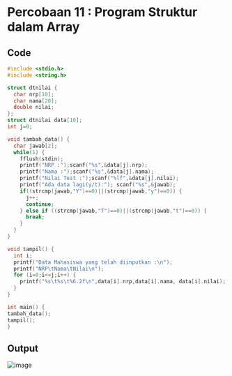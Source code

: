 # Percobaan 11 : Program Struktur dalam Array

## Code
``` c
#include <stdio.h>
#include <string.h>

struct dtnilai {
  char nrp[10];
  char nama[20];
  double nilai;
};
struct dtnilai data[10];
int j=0;

void tambah_data() {
  char jawab[2];
  while(1) {
    fflush(stdin);
    printf("NRP :");scanf("%s",&data[j].nrp);
    printf("Nama :");scanf("%s",&data[j].nama);
    printf("Nilai Test :");scanf("%lf",&data[j].nilai);
    printf("Ada data lagi(y/t):"); scanf("%s",&jawab);
    if((strcmp(jawab,"Y")==0)||(strcmp(jawab,"y")==0)) {
      j++;
      continue;
    } else if ((strcmp(jawab,"T")==0)||(strcmp(jawab,"t")==0)) {
      break;
    }
  }
}

void tampil() {
  int i;
  printf("Data Mahasiswa yang telah diinputkan :\n");
  printf("NRP\tNama\tNilai\n");
  for (i=0;i<=j;i++) {
    printf("%s\t%s\t%6.2f\n",data[i].nrp,data[i].nama, data[i].nilai);
  }
}

int main() {
tambah_data();
tampil();
}
```

## Output
![image](https://user-images.githubusercontent.com/89684302/159175242-1b272e78-4074-46d1-857a-5391432e15aa.png)
